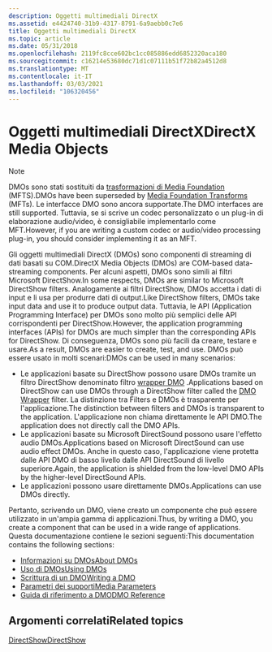 ```yaml
---
description: Oggetti multimediali DirectX
ms.assetid: e4424740-31b9-4317-8791-6a9aebb0c7e6
title: Oggetti multimediali DirectX
ms.topic: article
ms.date: 05/31/2018
ms.openlocfilehash: 2119fc8cce602bc1cc085886edd6852320aca180
ms.sourcegitcommit: c16214e53680dc71d1c07111b51f72b82a4512d8
ms.translationtype: MT
ms.contentlocale: it-IT
ms.lasthandoff: 03/03/2021
ms.locfileid: "106320456"
---
```

# <a name="directx-media-objects"></a><span data-ttu-id="d09d3-103">Oggetti multimediali DirectX</span><span class="sxs-lookup"><span data-stu-id="d09d3-103">DirectX Media Objects</span></span>

> [!Note]  
> <span data-ttu-id="d09d3-104">DMOs sono stati sostituiti da [trasformazioni di Media Foundation](/windows/desktop/medfound/media-foundation-transforms) (MFTS).</span><span class="sxs-lookup"><span data-stu-id="d09d3-104">DMOs have been superseded by [Media Foundation Transforms](/windows/desktop/medfound/media-foundation-transforms) (MFTs).</span></span> <span data-ttu-id="d09d3-105">Le interfacce DMO sono ancora supportate.</span><span class="sxs-lookup"><span data-stu-id="d09d3-105">The DMO interfaces are still supported.</span></span> <span data-ttu-id="d09d3-106">Tuttavia, se si scrive un codec personalizzato o un plug-in di elaborazione audio/video, è consigliabile implementarlo come MFT.</span><span class="sxs-lookup"><span data-stu-id="d09d3-106">However, if you are writing a custom codec or audio/video processing plug-in, you should consider implementing it as an MFT.</span></span>

 

<span data-ttu-id="d09d3-107">Gli oggetti multimediali DirectX (DMOs) sono componenti di streaming di dati basati su COM.</span><span class="sxs-lookup"><span data-stu-id="d09d3-107">DirectX Media Objects (DMOs) are COM-based data-streaming components.</span></span> <span data-ttu-id="d09d3-108">Per alcuni aspetti, DMOs sono simili ai filtri Microsoft DirectShow.</span><span class="sxs-lookup"><span data-stu-id="d09d3-108">In some respects, DMOs are similar to Microsoft DirectShow filters.</span></span> <span data-ttu-id="d09d3-109">Analogamente ai filtri DirectShow, DMOs accetta i dati di input e li usa per produrre dati di output.</span><span class="sxs-lookup"><span data-stu-id="d09d3-109">Like DirectShow filters, DMOs take input data and use it to produce output data.</span></span> <span data-ttu-id="d09d3-110">Tuttavia, le API (Application Programming Interface) per DMOs sono molto più semplici delle API corrispondenti per DirectShow.</span><span class="sxs-lookup"><span data-stu-id="d09d3-110">However, the application programming interfaces (APIs) for DMOs are much simpler than the corresponding APIs for DirectShow.</span></span> <span data-ttu-id="d09d3-111">Di conseguenza, DMOs sono più facili da creare, testare e usare.</span><span class="sxs-lookup"><span data-stu-id="d09d3-111">As a result, DMOs are easier to create, test, and use.</span></span> <span data-ttu-id="d09d3-112">DMOs può essere usato in molti scenari:</span><span class="sxs-lookup"><span data-stu-id="d09d3-112">DMOs can be used in many scenarios:</span></span>

-   <span data-ttu-id="d09d3-113">Le applicazioni basate su DirectShow possono usare DMOs tramite un filtro DirectShow denominato filtro [wrapper DMO](dmo-wrapper-filter.md) .</span><span class="sxs-lookup"><span data-stu-id="d09d3-113">Applications based on DirectShow can use DMOs through a DirectShow filter called the [DMO Wrapper](dmo-wrapper-filter.md) filter.</span></span> <span data-ttu-id="d09d3-114">La distinzione tra Filters e DMOs è trasparente per l'applicazione.</span><span class="sxs-lookup"><span data-stu-id="d09d3-114">The distinction between filters and DMOs is transparent to the application.</span></span> <span data-ttu-id="d09d3-115">L'applicazione non chiama direttamente le API DMO.</span><span class="sxs-lookup"><span data-stu-id="d09d3-115">The application does not directly call the DMO APIs.</span></span>
-   <span data-ttu-id="d09d3-116">Le applicazioni basate su Microsoft DirectSound possono usare l'effetto audio DMOs.</span><span class="sxs-lookup"><span data-stu-id="d09d3-116">Applications based on Microsoft DirectSound can use audio effect DMOs.</span></span> <span data-ttu-id="d09d3-117">Anche in questo caso, l'applicazione viene protetta dalle API DMO di basso livello dalle API DirectSound di livello superiore.</span><span class="sxs-lookup"><span data-stu-id="d09d3-117">Again, the application is shielded from the low-level DMO APIs by the higher-level DirectSound APIs.</span></span>
-   <span data-ttu-id="d09d3-118">Le applicazioni possono usare direttamente DMOs.</span><span class="sxs-lookup"><span data-stu-id="d09d3-118">Applications can use DMOs directly.</span></span>

<span data-ttu-id="d09d3-119">Pertanto, scrivendo un DMO, viene creato un componente che può essere utilizzato in un'ampia gamma di applicazioni.</span><span class="sxs-lookup"><span data-stu-id="d09d3-119">Thus, by writing a DMO, you create a component that can be used in a wide range of applications.</span></span> <span data-ttu-id="d09d3-120">Questa documentazione contiene le sezioni seguenti:</span><span class="sxs-lookup"><span data-stu-id="d09d3-120">This documentation contains the following sections:</span></span>

-   [<span data-ttu-id="d09d3-121">Informazioni su DMOs</span><span class="sxs-lookup"><span data-stu-id="d09d3-121">About DMOs</span></span>](about-dmos.md)
-   [<span data-ttu-id="d09d3-122">Uso di DMOs</span><span class="sxs-lookup"><span data-stu-id="d09d3-122">Using DMOs</span></span>](using-dmos.md)
-   [<span data-ttu-id="d09d3-123">Scrittura di un DMO</span><span class="sxs-lookup"><span data-stu-id="d09d3-123">Writing a DMO</span></span>](writing-a-dmo.md)
-   [<span data-ttu-id="d09d3-124">Parametri dei supporti</span><span class="sxs-lookup"><span data-stu-id="d09d3-124">Media Parameters</span></span>](media-parameters.md)
-   [<span data-ttu-id="d09d3-125">Guida di riferimento a DMO</span><span class="sxs-lookup"><span data-stu-id="d09d3-125">DMO Reference</span></span>](dmo-reference.md)

## <a name="related-topics"></a><span data-ttu-id="d09d3-126">Argomenti correlati</span><span class="sxs-lookup"><span data-stu-id="d09d3-126">Related topics</span></span>

<dl> <dt>

[<span data-ttu-id="d09d3-127">DirectShow</span><span class="sxs-lookup"><span data-stu-id="d09d3-127">DirectShow</span></span>](directshow.md)
</dt> </dl>

 

 
